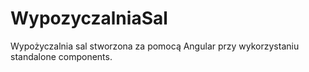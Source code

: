 # WypozyczalniaSal

Wypożyczalnia sal stworzona za pomocą Angular przy wykorzystaniu standalone components.
